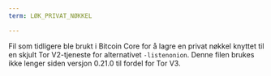 ```yaml
---
term: LØK_PRIVAT_NØKKEL

---
```

Fil som tidligere ble brukt i Bitcoin Core for å lagre en privat nøkkel knyttet til en skjult Tor V2-tjeneste for alternativet `-listenonion`. Denne filen brukes ikke lenger siden versjon 0.21.0 til fordel for Tor V3.